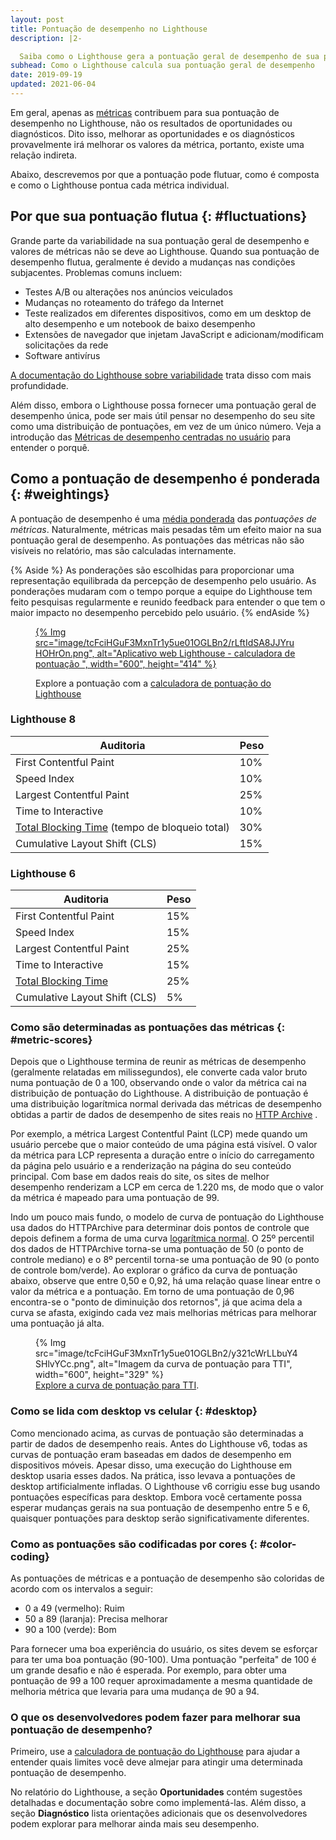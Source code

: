 ```yaml
---
layout: post
title: Pontuação de desempenho no Lighthouse
description: |2-

  Saiba como o Lighthouse gera a pontuação geral de desempenho de sua página.
subhead: Como o Lighthouse calcula sua pontuação geral de desempenho
date: 2019-09-19
updated: 2021-06-04
---
```


Em geral, apenas as [métricas](/lighthouse-performance/#metrics) contribuem para sua pontuação de desempenho no Lighthouse, não os resultados de oportunidades ou diagnósticos. Dito isso, melhorar as oportunidades e os diagnósticos provavelmente irá melhorar os valores da métrica, portanto, existe uma relação indireta.

Abaixo, descrevemos por que a pontuação pode flutuar, como é composta e como o Lighthouse pontua cada métrica individual.

## Por que sua pontuação flutua {: #fluctuations}

Grande parte da variabilidade na sua pontuação geral de desempenho e valores de métricas não se deve ao Lighthouse. Quando sua pontuação de desempenho flutua, geralmente é devido a mudanças nas condições subjacentes. Problemas comuns incluem:

- Testes A/B ou alterações nos anúncios veiculados
- Mudanças no roteamento do tráfego da Internet
- Teste realizados em diferentes dispositivos, como em um desktop de alto desempenho e um notebook de baixo desempenho
- Extensões de navegador que injetam JavaScript e adicionam/modificam solicitações da rede
- Software antivírus

[A documentação do Lighthouse sobre variabilidade](https://github.com/GoogleChrome/lighthouse/blob/master/docs/variability.md) trata disso com mais profundidade.

Além disso, embora o Lighthouse possa fornecer uma pontuação geral de desempenho única, pode ser mais útil pensar no desempenho do seu site como uma distribuição de pontuações, em vez de um único número. Veja a introdução das [Métricas de desempenho centradas no usuário](/user-centric-performance-metrics/) para entender o porquê.

## Como a pontuação de desempenho é ponderada {: #weightings}

A pontuação de desempenho é uma [média ponderada](https://www.wikihow.com/Calculate-Weighted-Average#Weighted_Averages_without_Percentages_sub) das *pontuações de métricas*. Naturalmente, métricas mais pesadas têm um efeito maior na sua pontuação geral de desempenho. As pontuações das métricas não são visíveis no relatório, mas são calculadas internamente.

{% Aside %} As ponderações são escolhidas para proporcionar uma representação equilibrada da percepção de desempenho pelo usuário. As ponderações mudaram com o tempo porque a equipe do Lighthouse tem feito pesquisas regularmente e reunido feedback para entender o que tem o maior impacto no desempenho percebido pelo usuário. {% endAside %}

<figure>
  <p data-md-type="paragraph"><a href="https://googlechrome.github.io/lighthouse/scorecalc/">     {% Img src="image/tcFciHGuF3MxnTr1y5ue01OGLBn2/rLftIdSA8JJYruHOHrOn.png", alt="Aplicativo web Lighthouse - calculadora de pontuação ", width="600", height="414" %}   </a></p>
  <figcaption>Explore a pontuação com a <a href="https://googlechrome.github.io/lighthouse/scorecalc/">calculadora de pontuação do Lighthouse</a></figcaption></figure>

### Lighthouse 8

<div class="table-wrapper scrollbar">
  <table>
    <thead>
      <tr>
        <th>Auditoria</th>
        <th>Peso</th>
      </tr>
    </thead>
    <tbody>
      <tr>
        <td>First Contentful Paint</td>
        <td>10%</td>
      </tr>
      <tr>
        <td>Speed Index</td>
        <td>10%</td>
      </tr>
      <tr>
        <td>Largest Contentful Paint</td>
        <td>25%</td>
      </tr>
      <tr>
        <td>Time to Interactive</td>
        <td>10%</td>
      </tr>
      <tr>
        <td>
<a href="/lighthouse-total-blocking-time/">Total Blocking Time</a> (tempo de bloqueio total)</td>
        <td>30%</td>
      </tr>
      <tr>
        <td>Cumulative Layout Shift (CLS)</td>
        <td>15%</td>
      </tr>
    </tbody>
  </table>
</div>

### Lighthouse 6

<div class="table-wrapper scrollbar">
  <table>
    <thead>
      <tr>
        <th>Auditoria</th>
        <th>Peso</th>
      </tr>
    </thead>
    <tbody>
      <tr>
        <td>First Contentful Paint</td>
        <td>15%</td>
      </tr>
      <tr>
        <td>Speed Index</td>
        <td>15%</td>
      </tr>
      <tr>
        <td>Largest Contentful Paint</td>
        <td>25%</td>
      </tr>
      <tr>
        <td>Time to Interactive</td>
        <td>15%</td>
      </tr>
      <tr>
        <td><a href="/lighthouse-total-blocking-time/">Total Blocking Time</a></td>
        <td>25%</td>
      </tr>
      <tr>
        <td>Cumulative Layout Shift (CLS)</td>
        <td>5%</td>
      </tr>
    </tbody>
  </table>
</div>

### Como são determinadas as pontuações das métricas {: #metric-scores}

Depois que o Lighthouse termina de reunir as métricas de desempenho (geralmente relatadas em milissegundos), ele converte cada valor bruto numa pontuação de 0 a 100, observando onde o valor da métrica cai na distribuição de pontuação do Lighthouse. A distribuição de pontuação é uma distribuição logarítmica normal derivada das métricas de desempenho obtidas a partir de dados de desempenho de sites reais no [HTTP Archive](https://httparchive.org/) .

Por exemplo, a métrica Largest Contentful Paint (LCP) mede quando um usuário percebe que o maior conteúdo de uma página está visível. O valor da métrica para LCP representa a duração entre o início do carregamento da página pelo usuário e a renderização na página do seu conteúdo principal. Com base em dados reais do site, os sites de melhor desempenho renderizam a LCP em cerca de 1.220 ms, de modo que o valor da métrica é mapeado para uma pontuação de 99.

Indo um pouco mais fundo, o modelo de curva de pontuação do Lighthouse usa dados do HTTPArchive para determinar dois pontos de controle que depois definem a forma de uma curva [logarítmica normal](https://en.wikipedia.org/wiki/Weber%E2%80%93Fechner_law). O 25º percentil dos dados de HTTPArchive torna-se uma pontuação de 50 (o ponto de controle mediano) e o 8º percentil torna-se uma pontuação de 90 (o ponto de controle bom/verde). Ao explorar o gráfico da curva de pontuação abaixo, observe que entre 0,50 e 0,92, há uma relação quase linear entre o valor da métrica e a pontuação. Em torno de uma pontuação de 0,96 encontra-se o "ponto de diminuição dos retornos", já que acima dela a curva se afasta, exigindo cada vez mais melhorias métricas para melhorar uma pontuação já alta.

<figure>   {% Img src="image/tcFciHGuF3MxnTr1y5ue01OGLBn2/y321cWrLLbuY4SHlvYCc.png", alt="Imagem da curva de pontuação para TTI", width="600", height="329" %}   <figcaption>     <a href="https://www.desmos.com/calculator/o98tbeyt1t">Explore a curva de pontuação para TTI</a>.   </figcaption></figure>

### Como se lida com desktop vs celular {: #desktop}

Como mencionado acima, as curvas de pontuação são determinadas a partir de dados de desempenho reais. Antes do Lighthouse v6, todas as curvas de pontuação eram baseadas em dados de desempenho em dispositivos móveis. Apesar disso, uma execução do Lighthouse em desktop usaria esses dados. Na prática, isso levava a pontuações de desktop artificialmente infladas. O Lighthouse v6 corrigiu esse bug usando pontuações específicas para desktop. Embora você certamente possa esperar mudanças gerais na sua pontuação de desempenho entre 5 e 6, quaisquer pontuações para desktop serão significativamente diferentes.

### Como as pontuações são codificadas por cores {: #color-coding}

As pontuações de métricas e a pontuação de desempenho são coloridas de acordo com os intervalos a seguir:

- 0 a 49 (vermelho): Ruim
- 50 a 89 (laranja): Precisa melhorar
- 90 a 100 (verde): Bom

Para fornecer uma boa experiência do usuário, os sites devem se esforçar para ter uma boa pontuação (90-100). Uma pontuação "perfeita" de 100 é um grande desafio e não é esperada. Por exemplo, para obter uma pontuação de 99 a 100 requer aproximadamente a mesma quantidade de melhoria métrica que levaria para uma mudança de 90 a 94.

### O que os desenvolvedores podem fazer para melhorar sua pontuação de desempenho?

Primeiro, use a [calculadora de pontuação do Lighthouse](https://googlechrome.github.io/lighthouse/scorecalc/)  para ajudar a entender quais limites você deve almejar para atingir uma determinada pontuação de desempenho.

No relatório do Lighthouse, a seção **Oportunidades** contém sugestões detalhadas e documentação sobre como implementá-las. Além disso, a seção **Diagnóstico** lista orientações adicionais que os desenvolvedores podem explorar para melhorar ainda mais seu desempenho.

<!--
We don't think users care about the historical scoring rubrics, but we'd still prefer to keep them around because X
## Historical versions

### Lighthouse 5

<div class="table-wrapper scrollbar">
  <table>
    <thead>
      <tr>
        <th>Audit</th>
        <th>Weight</th>
      </tr>
    </thead>
    <tbody>
      <tr>
        <td><a href="/first-contentful-paint/">First Contentful Paint</a></td>
        <td>20%</td>
      </tr>
      <tr>
        <td><a href="/speed-index/">Speed Index</a></td>
        <td>27%</td>
      </tr>
      <tr>
        <td><a href="/first-meaningful-paint/">First Meaningful Paint</a></td>
        <td>7%</td>
      </tr>
      <tr>
        <td><a href="/interactive/">Time to Interactive</a></td>
        <td>33%</td>
      </tr>
      <tr>
        <td><a href="/first-cpu-idle/">First CPU Idle</a></td>
        <td>13%</td>
      </tr>
    </tbody>
  </table>
</div>

### Lighthouse 3 and 4

<div class="table-wrapper scrollbar">
  <table>
    <thead>
      <tr>
        <th>Audit</th>
        <th>Weight</th>
      </tr>
    </thead>
    <tbody>
      <tr>
        <td><a href="/first-contentful-paint/">First Contentful Paint</a></td>
        <td>23%</td>
      </tr>
      <tr>
        <td><a href="/speed-index/">Speed Index</a></td>
        <td>27%</td>
      </tr>
      <tr>
        <td><a href="/first-meaningful-paint/">First Meaningful Paint</a></td>
        <td>7%</td>
      </tr>
      <tr>
        <td><a href="/interactive/">Time to Interactive</a></td>
        <td>33%</td>
      </tr>
      <tr>
        <td><a href="/first-cpu-idle/">First CPU Idle</a></td>
      </tr>
    </tbody>
  </table>
</div>

### Lighthouse 2

<div class="table-wrapper scrollbar">
  <table>
    <thead>
      <tr>
        <th>Audit</th>
        <th>Weight</th>
      </tr>
    </thead>
    <tbody>
      <tr>
        <td><a href="/first-contentful-paint/">First Contentful Paint</a></td>
        <td>6%</td>
      </tr>
      <tr>
        <td><a href="/speed-index/">Speed Index</a></td>
        <td>6%</td>
      </tr>
      <tr>
        <td><a href="/first-meaningful-paint/">First Meaningful Paint</a></td>
        <td>29%</td>
      </tr>
      <tr>
        <td><a href="/interactive/">Time to Interactive</a></td>
        <td>29%</td>
      </tr>
      <tr>
        <td><a href="/first-cpu-idle/">First CPU Idle</a></td>
        <td>29%</td>
      </tr>
    </tbody>
  </table>
</div>

-->
